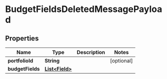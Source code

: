 
# BudgetFieldsDeletedMessagePayload

## Properties
Name | Type | Description | Notes
------------ | ------------- | ------------- | -------------
**portfolioId** | **String** |  |  [optional]
**budgetFields** | [**List&lt;Field&gt;**](Field.md) |  | 



